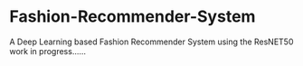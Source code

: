 # Fashion-Recommender-System
A Deep Learning based Fashion Recommender System using the ResNET50
work in progress......
